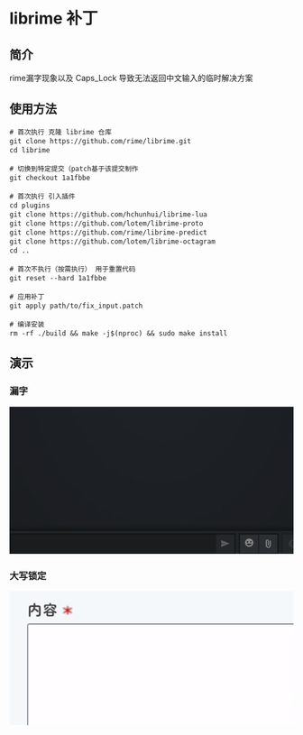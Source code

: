 # librime 补丁

## 简介

rime漏字现象以及 Caps_Lock 导致无法返回中文输入的临时解决方案

## 使用方法

```
# 首次执行 克隆 librime 仓库
git clone https://github.com/rime/librime.git
cd librime

# 切换到特定提交（patch基于该提交制作
git checkout 1a1fbbe

# 首次执行 引入插件
cd plugins
git clone https://github.com/hchunhui/librime-lua
git clone https://github.com/lotem/librime-proto
git clone https://github.com/rime/librime-predict
git clone https://github.com/lotem/librime-octagram
cd ..

# 首次不执行（按需执行） 用于重置代码
git reset --hard 1a1fbbe

# 应用补丁
git apply path/to/fix_input.patch

# 编译安装
rm -rf ./build && make -j$(nproc) && sudo make install
```

## 演示

### 漏字
![](./res/input_fix.gif)

### 大写锁定
![](./res/caps_fix.gif)
